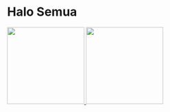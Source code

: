 # Halo Semua

<p align="left">
<a href="https://github.com/AzisSyam">
  <img height="180em" src="https://github-readme-stats-eight-theta.vercel.app/api?username=AzisSyam&show_icons=true&theme=algolia&include_all_commits=true&count_private=true"/>
  <img height="180em" src="https://github-readme-stats-eight-theta.vercel.app/api/top-langs/?username=AzisSyam&layout=compact&langs_count=8&theme=algolia"/>
</a>
</p>
